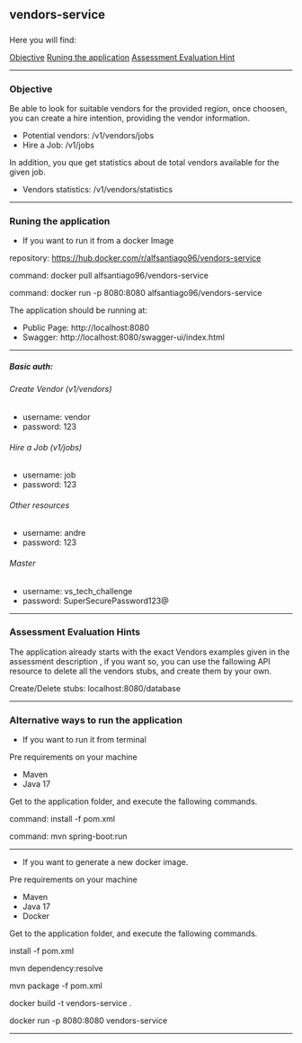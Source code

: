 


## vendors-service
##### 

Here you will find:

[Objective](Objective)
[Runing the application](Runing%20the%20application)
[Assessment Evaluation Hint](Assessment%20Evaluation%20Hint)
___

### Objective
Be able to look for suitable vendors for the provided region, once choosen,
you can create a hire intention, providing the vendor information.

* Potential vendors: /v1/vendors/jobs
* Hire a Job: /v1/jobs

In addition, you que get statistics about de total vendors available for
the given job.

* Vendors statistics: /v1/vendors/statistics

___
### Runing the application

* If you want to run it from a docker Image

repository: https://hub.docker.com/r/alfsantiago96/vendors-service

command: docker pull alfsantiago96/vendors-service

command:  docker run -p 8080:8080 alfsantiago96/vendors-service

The application should be running at:
* Public Page: http://localhost:8080
* Swagger: http://localhost:8080/swagger-ui/index.html

___
##### Basic auth:

###### Create Vendor (v1/vendors)
* username: vendor
* password: 123

###### Hire a Job (v1/jobs)
* username: job
* password: 123

###### Other resources
* username: andre
* password: 123

###### Master
* username: vs_tech_challenge
* password: SuperSecurePassword123@

___
### Assessment Evaluation Hints

The application already starts with the exact Vendors examples given in the assessment description
, if you want so, you can use the fallowing API resource to delete all the vendors stubs, and create them by your own.

Create/Delete stubs: localhost:8080/database
___

### Alternative ways to run the application
* If you want to run it from terminal

Pre requirements on your machine
* Maven
* Java 17

Get to the application folder, and execute the fallowing commands.

command: install -f pom.xml

command: mvn spring-boot:run

___
* If you want to generate a new docker image.

Pre requirements on your machine
* Maven
* Java 17
* Docker

Get to the application folder, and execute the fallowing commands.

install -f pom.xml

mvn dependency:resolve

mvn package -f pom.xml

docker build -t vendors-service .

docker run -p 8080:8080 vendors-service
___